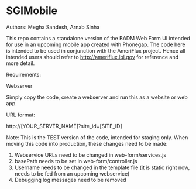 # SGIMobile

Authors: Megha Sandesh, Arnab Sinha

This repo contains a standalone version of the BADM Web Form UI intended for use in an upcoming mobile app created with Phonegap.
The code here is intended to be used in conjunction with the AmeriFlux project. Hence all intended users should refer to http://ameriflux.lbl.gov for reference and more detail.

Requirements:

Webserver

Simply copy the code, create a webserver and run this as a website or web app.

URL format:

http://[YOUR_SERVER_NAME]?site_id=[SITE_ID]

Note: This is the TEST version of the code, intended for staging only. When moving this code into production, these changes need to be made:

1. Webservice URLs need to be changed in web-form/services.js
2. basePath needs to be set in web-form/controller.js
3. Username needs to be changed in the template file (it is static right now, needs to be fed from an upcoming webservice)
4. Debugging log messages need to be removed
